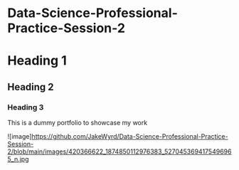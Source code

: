 # Data-Science-Professional-Practice-Session-2
# Heading 1
## Heading 2
### Heading 3


This is a dummy portfolio to showcase my work

![image]https://github.com/JakeWyrd/Data-Science-Professional-Practice-Session-2/blob/main/images/420366622_1874850112976383_5270453694175496965_n.jpg
